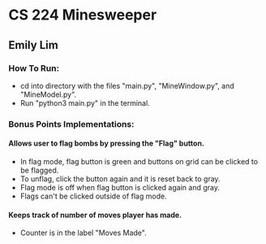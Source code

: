 # CS 224 Minesweeper
## Emily Lim

### How To Run:
- cd into directory with the files "main.py", "MineWindow.py", and "MineModel.py".
- Run "python3 main.py" in the terminal.

### Bonus Points Implementations:
#### Allows user to flag bombs by pressing the "Flag" button.
- In flag mode, flag button is green and buttons on grid can be clicked to be flagged.
- To unflag, click the button again and it is reset back to gray.
- Flag mode is off when flag button is clicked again and gray.
- Flags can't be clicked outside of flag mode.

#### Keeps track of number of moves player has made.
- Counter is in the label "Moves Made".
